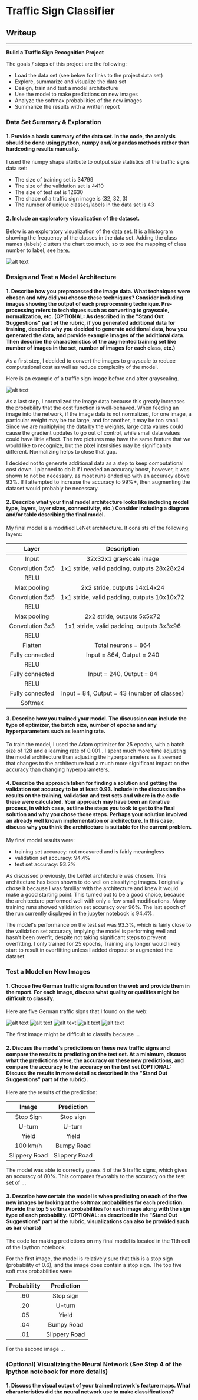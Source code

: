 # Traffic Sign Classifier

## Writeup

---

**Build a Traffic Sign Recognition Project**

The goals / steps of this project are the following:
* Load the data set (see below for links to the project data set)
* Explore, summarize and visualize the data set
* Design, train and test a model architecture
* Use the model to make predictions on new images
* Analyze the softmax probabilities of the new images
* Summarize the results with a written report


[//]: # (Image References)

[image1]: ./write_up_images/class_histogram.png "Class Histogram"
[image2]: ./write_up_images/grayscaled.png "Preprocessed image"
[image3]: ./examples/random_noise.jpg "Random Noise"
[image4]: ./test/bumpy_road.jpg "Traffic Sign 1"
[image5]: ./test/priority_road.jpg "Traffic Sign 2"
[image6]: ./test/Road_Work.jpg "Traffic Sign 3"
[image7]: ./test/stop.jpg "Traffic Sign 4"
[image8]: ./test/yield.jpg "Traffic Sign 5"



### Data Set Summary & Exploration

#### 1. Provide a basic summary of the data set. In the code, the analysis should be done using python, numpy and/or pandas methods rather than hardcoding results manually.

I used the numpy shape attribute to output size statistics of the traffic
signs data set:

* The size of training set is 34799
* The size of the validation set is 4410
* The size of test set is 12630
* The shape of a traffic sign image is (32, 32, 3)
* The number of unique classes/labels in the data set is 43

#### 2. Include an exploratory visualization of the dataset.

Below is an exploratory visualization of the data set. It is a histogram showing the frequency of the classes in the data set. Adding the class names (labels) clutters the chart too much, so to see the mapping of class number to label, see [here.](./sign_names.csv)

![alt text][image1]

### Design and Test a Model Architecture

#### 1. Describe how you preprocessed the image data. What techniques were chosen and why did you choose these techniques? Consider including images showing the output of each preprocessing technique. Pre-processing refers to techniques such as converting to grayscale, normalization, etc. (OPTIONAL: As described in the "Stand Out Suggestions" part of the rubric, if you generated additional data for training, describe why you decided to generate additional data, how you generated the data, and provide example images of the additional data. Then describe the characteristics of the augmented training set like number of images in the set, number of images for each class, etc.)

As a first step, I decided to convert the images to grayscale to reduce computational cost as well as reduce complexity of the model.

Here is an example of a traffic sign image before and after grayscaling.

![alt text][image2]

As a last step, I normalized the image data because this greatly increases the probability that the cost function is well-behaved. When feeding an image into the network, if the image data is not normalized, for one image, a particular weight may be too large, and for another, it may be too small. Since we are multiplying the data by the weights, large data values could cause the gradient updates to go out of control, while small data values could have little effect. The two pictures may have the same feature that we would like to recognize, but the pixel intensities may be significanlty different. Normalizing helps to close that gap.

I decided not to generate additional data as a step to keep computational cost down. I planned to do it if I needed an accuracy boost, however, it was shown to not be necessary, as most runs ended up with an accuracy above 93%. If I attempted to increase the accuracy to 99%+, then augmenting the dataset would probably be necessary.


#### 2. Describe what your final model architecture looks like including model type, layers, layer sizes, connectivity, etc.) Consider including a diagram and/or table describing the final model.

My final model is a modified LeNet architecture. It consists of the following layers:

| Layer         		|     Description	        					| 
|:---------------------:|:---------------------------------------------:| 
| Input         		| 32x32x1 grayscale image   							| 
| Convolution 5x5     	| 1x1 stride, valid padding, outputs 28x28x24 	|
| RELU					|												|
| Max pooling	      	| 2x2 stride,  outputs 14x14x24 				|
| Convolution 5x5	    | 1x1 stride, valid padding, outputs 10x10x72      									|
| RELU					|												|
| Max pooling	      	| 2x2 stride,  outputs 5x5x72 				|
| Convolution 3x3	    | 1x1 stride, valid padding, outputs 3x3x96      									|
| RELU					|												|
| Flatten					|		Total neurons = 864					|
| Fully connected		| Input = 864, Output = 240					|
| RELU					|												|
| Fully connected		| Input = 240, Output = 84					|
| RELU					|												|
| Fully connected		| Input = 84, Output = 43 (number of classes)			|
| Softmax				|        									|
 


#### 3. Describe how you trained your model. The discussion can include the type of optimizer, the batch size, number of epochs and any hyperparameters such as learning rate.

To train the model, I used the Adam optimizer for 25 epochs, with a batch size of 128 and a learning rate of 0.001.. I spent much more time adjusting the model architecture than adjusting the hyperparameters as it seemed that changes to the architecture had a much more significant impact on the accuracy than changing hyperparameters.

#### 4. Describe the approach taken for finding a solution and getting the validation set accuracy to be at least 0.93. Include in the discussion the results on the training, validation and test sets and where in the code these were calculated. Your approach may have been an iterative process, in which case, outline the steps you took to get to the final solution and why you chose those steps. Perhaps your solution involved an already well known implementation or architecture. In this case, discuss why you think the architecture is suitable for the current problem.

My final model results were:
* training set accuracy: not measured and is fairly meaningless
* validation set accuracy: 94.4%
* test set accuracy: 93.2%

As discussed previously, the LeNet architecture was chosen. This architecture has been shown to do well on classifying images. I originally chose it because I was familiar with the architecture and knew it would make a good starting point. This turned out to be a good choice, because the architecture performed well with only a few small modifications. Many training runs showed validation set accuracy over 96%. The last epoch of the run currently displayed in the jupyter notebook is 94.4%.

The model's performance on the test set was 93.3%, which is fairly close to the validation set accuracy, implying the model is performing well and hasn't been overfit, despite not taking significant steps to prevent overfitting. I only trained for 25 epochs, Training any longer would likely start to result in overfitting unless I added dropout or augmented the dataset.

### Test a Model on New Images

#### 1. Choose five German traffic signs found on the web and provide them in the report. For each image, discuss what quality or qualities might be difficult to classify.

Here are five German traffic signs that I found on the web:

![alt text][image4] ![alt text][image5] ![alt text][image6] 
![alt text][image7] ![alt text][image8]

The first image might be difficult to classify because ...

#### 2. Discuss the model's predictions on these new traffic signs and compare the results to predicting on the test set. At a minimum, discuss what the predictions were, the accuracy on these new predictions, and compare the accuracy to the accuracy on the test set (OPTIONAL: Discuss the results in more detail as described in the "Stand Out Suggestions" part of the rubric).

Here are the results of the prediction:

| Image			        |     Prediction	        					| 
|:---------------------:|:---------------------------------------------:| 
| Stop Sign      		| Stop sign   									| 
| U-turn     			| U-turn 										|
| Yield					| Yield											|
| 100 km/h	      		| Bumpy Road					 				|
| Slippery Road			| Slippery Road      							|


The model was able to correctly guess 4 of the 5 traffic signs, which gives an accuracy of 80%. This compares favorably to the accuracy on the test set of ...

#### 3. Describe how certain the model is when predicting on each of the five new images by looking at the softmax probabilities for each prediction. Provide the top 5 softmax probabilities for each image along with the sign type of each probability. (OPTIONAL: as described in the "Stand Out Suggestions" part of the rubric, visualizations can also be provided such as bar charts)

The code for making predictions on my final model is located in the 11th cell of the Ipython notebook.

For the first image, the model is relatively sure that this is a stop sign (probability of 0.6), and the image does contain a stop sign. The top five soft max probabilities were

| Probability         	|     Prediction	        					| 
|:---------------------:|:---------------------------------------------:| 
| .60         			| Stop sign   									| 
| .20     				| U-turn 										|
| .05					| Yield											|
| .04	      			| Bumpy Road					 				|
| .01				    | Slippery Road      							|


For the second image ... 

### (Optional) Visualizing the Neural Network (See Step 4 of the Ipython notebook for more details)
#### 1. Discuss the visual output of your trained network's feature maps. What characteristics did the neural network use to make classifications?

